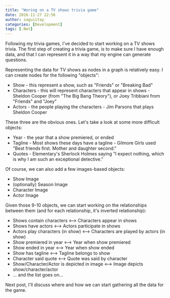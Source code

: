 ```yaml
---
title: "Woring on a TV shows trivia game"
date: 2016-11-27 22:56
author: saguiitay
categories: [Development]
tags: [.Net]
---
```


Following my trivia games, I've decided to start working on a TV shows trivia. The first step of creating a trivia game, is to make sure I have enough data, and that I can represent it in a way
that my engine can generate questions.

Representing the data for TV shows as nodes in a graph is relatively easy. I can create nodes for the following "objects":

  * Show - this represent a show, such as "Friends" or "Breaking Bad"
  * Characters - this will represent characters that appear in shows - Sheldon Cooper (from "The Big Bang Theory"), or Joey Tribbiani from "Friends" and "Joey"
  * Actors - the people playing the characters - Jim Parsons that plays Sheldon Cooper

These three are the obvious ones. Let's take a look at some more difficult objects:

  * Year - the year that a show premiered, or ended
  * Tagline - Most shows these days have a tagline - Gilmore Girls used "Best friends first. Mother and daughter second."
  * Quotes - Elementary's Sherlock Holmes saying "I expect nothing, which is why I am such an exceptional detective."

Of course, we can also add a few images-based objects:

  * Show Image
  * (optionally) Season Image
  * Character Image
  * Actor Image

Given those 9-10 objects, we can start working on the relationships between them (and for each relationship, it's inverted relationship):

  * Shows contain characters <--> Characters appear in shows
  * Shows have actors <--> Actors participate in shows
  * Actors play characters (in show) <--> Characters are played by actors (in show)
  * Show premiered in year <--> Year when show premiered
  * Show ended in year <--> Year when show ended
  * Show has tagline <--> Tagline belongs to show
  * Character said quote <--> Quote was said by character
  * Show/Character/Actor is depicted in image <--> Image depicts show/character/actor
  * ... and the list goes on...

Next post, I'll discuss where and how we can start gathering all the data for the game. 
